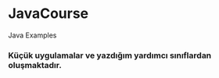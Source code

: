 # JavaCourse
Java Examples
<h3> Küçük uygulamalar ve yazdığım yardımcı sınıflardan oluşmaktadır. </h3>
